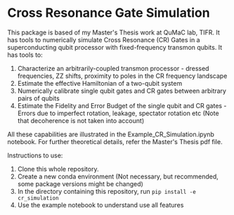 # Cross Resonance Gate Simulation

This package is based of my Master's Thesis work at QuMaC lab, TIFR. It has tools to numerically simulate Cross Resonance (CR) Gates in a superconducting qubit processor with fixed-frequency transmon qubits. It has tools to:

1. Characterize an arbitrarily-coupled transmon processor - dressed frequencies, ZZ shifts, proximity to poles in the CR frequency landscape
2. Estimate the effective Hamiltonian of a two-qubit system
3. Numerically calibrate single qubit gates and CR gates between arbitrary pairs of qubits
4. Estimate the Fidelity and Error Budget of the single qubit and CR gates - Errors due to imperfect rotation, leakage, spectator rotation etc (Note that decoherence is not taken into account)

All these capabilities are illustrated in the Example_CR_Simulation.ipynb notebook. For further theoretical details, refer the Master's Thesis pdf file.

Instructions to use:

1. Clone this whole repository.
2. Create a new conda environment (Not necessary, but recommended, some package versions might be changed)
3. In the directory containing this repository, run ``` pip install -e cr_simulation ```
4. Use the example notebook to understand use all features
